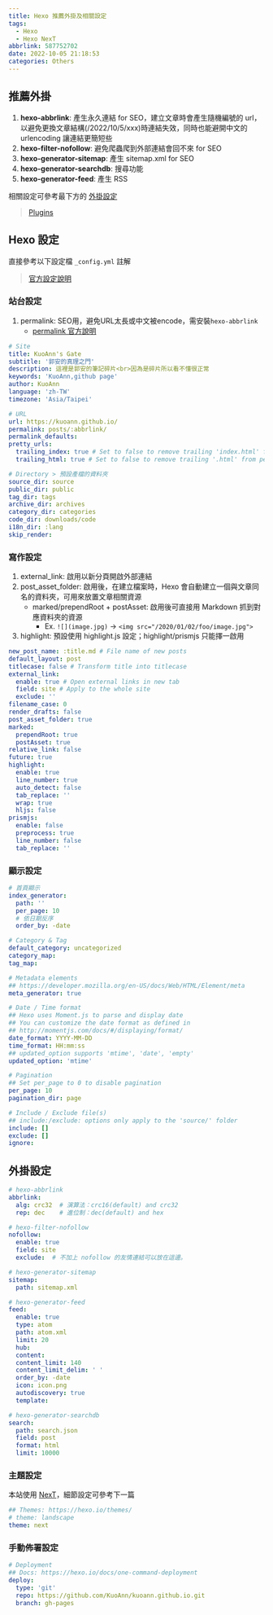 ```yaml
---
title: Hexo 推薦外掛及相關設定
tags:
  - Hexo
  - Hexo NexT
abbrlink: 587752702
date: 2022-10-05 21:18:53
categories: Others
---
```


## 推薦外掛

1. **hexo-abbrlink**: 產生永久連結 for SEO，建立文章時會產生隨機編號的 url，以避免更換文章結構(/2022/10/5/xxx)時連結失效，同時也能避開中文的 urlencoding 讓連結更簡短些
2. **hexo-filter-nofollow**: 避免爬蟲爬到外部連結會回不來 for SEO
3. **hexo-generator-sitemap**: 產生 sitemap.xml for SEO
4. **hexo-generator-searchdb**: 搜尋功能
5. **hexo-generator-feed**: 產生 RSS

相關設定可參考最下方的 [外掛設定](#外掛設定)

> [Plugins](https://hexo.io/plugins/)

## Hexo 設定

直接參考以下設定檔 `_config.yml` 註解
> [官方設定說明](<https://hexo.io/zh-tw/docs/>)

<!-- more -->
### 站台設定

1. permalink: SEO用，避免URL太長或中文被encode，需安裝`hexo-abbrlink`
    * [permalink 官方說明](https://hexo.io/zh-cn/docs/permalinks.html)

``` yml
# Site
title: KuoAnn's Gate
subtitle: '郭安的真理之門'
description: 這裡是郭安的筆記碎片<br>因為是碎片所以看不懂很正常
keywords: 'KuoAnn,github page'
author: KuoAnn
language: 'zh-TW'
timezone: 'Asia/Taipei'

# URL
url: https://kuoann.github.io/
permalink: posts/:abbrlink/
permalink_defaults:
pretty_urls:
  trailing_index: true # Set to false to remove trailing 'index.html' from permalinks
  trailing_html: true # Set to false to remove trailing '.html' from permalinks

# Directory > 預設產檔的資料夾
source_dir: source
public_dir: public
tag_dir: tags
archive_dir: archives
category_dir: categories
code_dir: downloads/code
i18n_dir: :lang
skip_render:
```

### 寫作設定

1. external_link: 啟用以新分頁開啟外部連結
2. post_asset_folder: 啟用後，在建立檔案時，Hexo 會自動建立一個與文章同名的資料夾，可用來放置文章相關資源
   * marked/prependRoot + postAsset: 啟用後可直接用 Markdown 抓到對應資料夾的資源
     * Ex. `![](image.jpg)` -> `<img src="/2020/01/02/foo/image.jpg">`
3. highlight: 預設使用 highlight.js 設定；highlight/prismjs 只能擇一啟用

``` yml
new_post_name: :title.md # File name of new posts
default_layout: post
titlecase: false # Transform title into titlecase
external_link:
  enable: true # Open external links in new tab
  field: site # Apply to the whole site
  exclude: ''
filename_case: 0
render_drafts: false
post_asset_folder: true
marked:
  prependRoot: true
  postAsset: true
relative_link: false
future: true
highlight:
  enable: true
  line_number: true
  auto_detect: false
  tab_replace: ''
  wrap: true
  hljs: false
prismjs:
  enable: false
  preprocess: true
  line_number: false
  tab_replace: ''
```

### 顯示設定

``` yml
# 首頁顯示
index_generator:
  path: ''
  per_page: 10
  # 依日期反序
  order_by: -date

# Category & Tag
default_category: uncategorized
category_map:
tag_map:

# Metadata elements
## https://developer.mozilla.org/en-US/docs/Web/HTML/Element/meta
meta_generator: true

# Date / Time format
## Hexo uses Moment.js to parse and display date
## You can customize the date format as defined in
## http://momentjs.com/docs/#/displaying/format/
date_format: YYYY-MM-DD
time_format: HH:mm:ss
## updated_option supports 'mtime', 'date', 'empty'
updated_option: 'mtime'

# Pagination
## Set per_page to 0 to disable pagination
per_page: 10
pagination_dir: page

# Include / Exclude file(s)
## include:/exclude: options only apply to the 'source/' folder
include: []
exclude: []
ignore:
```

## 外掛設定

``` yml
# hexo-abbrlink
abbrlink:
  alg: crc32  # 演算法：crc16(default) and crc32 
  rep: dec    # 進位制：dec(default) and hex

# hexo-filter-nofollow
nofollow:
  enable: true
  field: site
  exclude:  # 不加上 nofollow 的友情連結可以放在這邊。

# hexo-generator-sitemap
sitemap:
  path: sitemap.xml

# hexo-generator-feed
feed:
  enable: true
  type: atom
  path: atom.xml
  limit: 20
  hub:
  content:
  content_limit: 140
  content_limit_delim: ' '
  order_by: -date
  icon: icon.png
  autodiscovery: true
  template:

# hexo-generator-searchdb
search:
  path: search.json
  field: post
  format: html
  limit: 10000
```

### 主題設定

本站使用 [NexT](<https://theme-next.js.org/>)，細節設定可參考下一篇

``` yml
## Themes: https://hexo.io/themes/
# theme: landscape
theme: next
```

### 手動佈署設定

``` yml
# Deployment
## Docs: https://hexo.io/docs/one-command-deployment
deploy:
  type: 'git'
  repo: https://github.com/KuoAnn/kuoann.github.io.git
  branch: gh-pages
```
